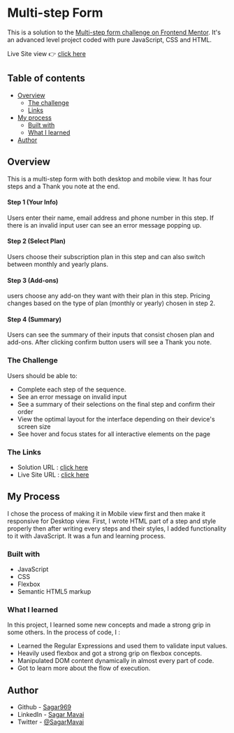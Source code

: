 # Multi-step Form

This is a solution to the [Multi-step form challenge on Frontend Mentor](https://www.frontendmentor.io/challenges/multistep-form-YVAnSdqQBJ). It's an advanced level project coded with pure JavaScript, CSS and HTML.

Live Site view 👉 [click here](https://sagar969.github.io/Multi-step-Form/)

## Table of contents

- [Overview](#overview)
  - [The challenge](#the-challenge)
  - [Links](#links)
- [My process](#my-process)
  - [Built with](#built-with)
  - [What I learned](#what-i-learned)
- [Author](#author)

## Overview

This is a multi-step form with both desktop and mobile view. It has four steps and a Thank you note at the end.

#### Step 1 (Your Info)

Users enter their name, email address and phone number in this step. If there is an invalid input user can see an error message popping up.

#### Step 2 (Select Plan)

Users choose their subscription plan in this step and can also switch between monthly and yearly plans.

#### Step 3 (Add-ons)

users choose any add-on they want with their plan in this step. Pricing changes based on the type of plan (monthly or yearly) chosen in step 2.

#### Step 4 (Summary)

Users can see the summary of their inputs that consist chosen plan and add-ons. After clicking confirm button users will see a Thank you note.

### The Challenge

Users should be able to:

- Complete each step of the sequence.
- See an error message on invalid input
- See a summary of their selections on the final step and confirm their order
- View the optimal layout for the interface depending on their device's screen size
- See hover and focus states for all interactive elements on the page

### The Links

- Solution URL : [click here](https://github.com/Sagar969/Multi-step-Form)
- Live Site URL : [click here](https://sagar969.github.io/Multi-step-Form/)

## My Process

I chose the process of making it in Mobile view first and then make it responsive for Desktop view. First, I wrote HTML part of a step and style properly then after writing every steps and their styles, I added functionality to it with JavaScript. It was a fun and learning process.

### Built with

- JavaScript
- CSS
- Flexbox
- Semantic HTML5 markup

### What I learned

In this project, I learned some new concepts and made a strong grip in some others. In the process of code, I :

- Learned the Regular Expressions and used them to validate input values.
- Heavily used flexbox and got a strong grip on flexbox concepts.
- Manipulated DOM content dynamically in almost every part of code.
- Got to learn more about the flow of execution.

## Author

- Github - [Sagar969](https://github.com/Sagar969)
- LinkedIn - [Sagar Mavai](https://www.linkedin.com/in/sagar-mavai-986b25206)
- Twitter - [@SagarMavai](https://twitter.com/SagarMavai)
